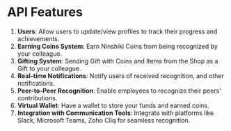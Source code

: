 # API Features


1. **Users**: Allow users to update/view profiles to track their progress and achievements.
2. **Earning Coins System**: Earn Ninshiki Coins from being recognized by your colleague.
3. **Gifting System**: Sending Gift with Coins and Items from the Shop as a Gift to your colleague.
4. **Real-time Notifications**: Notify users of received recognition, and other notifications.
5. **Peer-to-Peer Recognition**: Enable employees to recognize their peers' contributions.
6. **Virtual Wallet**: Have a wallet to store your funds and earned coins.
7. **Integration with Communication Tools**: Integrate with platforms like Slack, Microsoft Teams, Zoho Cliq for seamless recognition.
